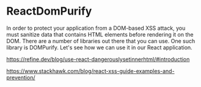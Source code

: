 # ReactDomPurify
In order to protect your application from a DOM-based XSS attack, you must sanitize data that contains HTML elements before rendering it on the DOM. There are a number of libraries out there that you can use. One such library is DOMPurify. Let's see how we can use it in our React application.

https://refine.dev/blog/use-react-dangerouslysetinnerhtml/#introduction

https://www.stackhawk.com/blog/react-xss-guide-examples-and-prevention/
